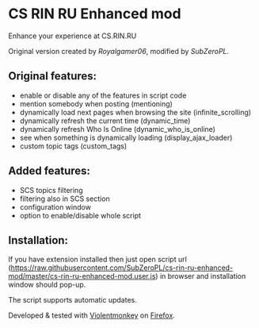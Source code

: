 # CS RIN RU Enhanced mod
Enhance your experience at CS.RIN.RU

Original version created by *Royalgamer06*, modified by _SubZeroPL_.

## Original features:
- enable or disable any of the features in script code
- mention somebody when posting (mentioning)
- dynamically load next pages when browsing the site (infinite_scrolling)
- dynamically refresh the current time (dynamic_time)
- dynamically refresh Who Is Online (dynamic_who_is_online)
- see when something is dynamically loading (display_ajax_loader)
- custom topic tags (custom_tags)

## Added features:
- SCS topics filtering
- filtering also in SCS section
- configuration window
- option to enable/disable whole script

## Installation:
If you have extension installed then just open script url (https://raw.githubusercontent.com/SubZeroPL/cs-rin-ru-enhanced-mod/master/cs-rin-ru-enhanced-mod.user.js) in browser and installation window should pop-up.

The script supports automatic updates.

Developed & tested with [Violentmonkey](https://violentmonkey.github.io/) on [Firefox](https://www.mozilla.org/en-US/firefox/new/).
